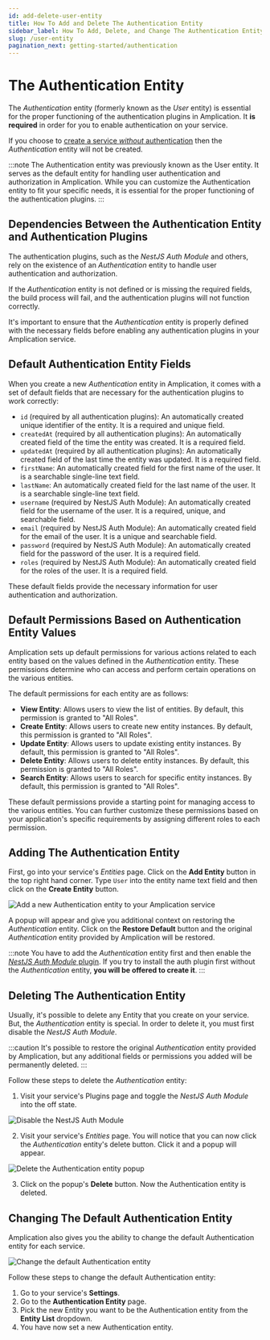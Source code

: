 ```yaml
---
id: add-delete-user-entity
title: How To Add and Delete The Authentication Entity
sidebar_label: How To Add, Delete, and Change The Authentication Entity
slug: /user-entity
pagination_next: getting-started/authentication
---
```


# The Authentication Entity

The _Authentication_ entity (formerly known as the _User_ entity) is essential for the proper functioning of the authentication plugins in Amplication. It **is required** in order for you to enable authentication on your service.

If you choose to [create a service _without_ authentication](/authentication/#how-to-create-a-service-without-authentication) then the _Authentication_ entity will not be created.

:::note
The Authentication entity was previously known as the User entity. It serves as the default entity for handling user authentication and authorization in Amplication. While you can customize the Authentication entity to fit your specific needs, it is essential for the proper functioning of the authentication plugins.
:::

## Dependencies Between the Authentication Entity and Authentication Plugins

The authentication plugins, such as the _NestJS Auth Module_ and others, rely on the existence of an _Authentication_ entity to handle user authentication and authorization.

If the _Authentication_ entity is not defined or is missing the required fields, the build process will fail, and the authentication plugins will not function correctly.

It's important to ensure that the _Authentication_ entity is properly defined with the necessary fields before enabling any authentication plugins in your Amplication service.

## Default Authentication Entity Fields

When you create a new _Authentication_ entity in Amplication, it comes with a set of default fields that are necessary for the authentication plugins to work correctly:

- `id` (required by all authentication plugins): An automatically created unique identifier of the entity. It is a required and unique field.
- `createdAt` (required by all authentication plugins): An automatically created field of the time the entity was created. It is a required field.
- `updatedAt` (required by all authentication plugins): An automatically created field of the last time the entity was updated. It is a required field.
- `firstName`: An automatically created field for the first name of the user. It is a searchable single-line text field.
- `lastName`: An automatically created field for the last name of the user. It is a searchable single-line text field.
- `username` (required by NestJS Auth Module): An automatically created field for the username of the user. It is a required, unique, and searchable field.
- `email` (required by NestJS Auth Module): An automatically created field for the email of the user. It is a unique and searchable field.
- `password` (required by NestJS Auth Module): An automatically created field for the password of the user. It is a required field.
- `roles` (required by NestJS Auth Module): An automatically created field for the roles of the user. It is a required field.

These default fields provide the necessary information for user authentication and authorization.

## Default Permissions Based on Authentication Entity Values

Amplication sets up default permissions for various actions related to each entity based on the values defined in the _Authentication_ entity. These permissions determine who can access and perform certain operations on the various entities.

The default permissions for each entity are as follows:

- **View Entity**: Allows users to view the list of entities. By default, this permission is granted to "All Roles".
- **Create Entity**: Allows users to create new entity instances. By default, this permission is granted to "All Roles".
- **Update Entity**: Allows users to update existing entity instances. By default, this permission is granted to "All Roles".
- **Delete Entity**: Allows users to delete entity instances. By default, this permission is granted to "All Roles".
- **Search Entity**: Allows users to search for specific entity instances. By default, this permission is granted to "All Roles".

These default permissions provide a starting point for managing access to the various entities. You can further customize these permissions based on your application's specific requirements by assigning different roles to each permission.

## Adding The Authentication Entity

First, go into your service's _Entities_ page.
Click on the **Add Entity** button in the top right hand corner.
Type `User` into the entity name text field and then click on the **Create Entity** button.

![Add a new Authentication entity to your Amplication service](./../getting-started/assets/authentication/new_user_entity.png)

A popup will appear and give you additional context on restoring the _Authentication_ entity.
Click on the **Restore Default** button and the original _Authentication_ entity provided by Amplication will be restored.

:::note
You have to add the _Authentication_ entity first and then enable the [_NestJS Auth Module_ plugin](/authentication/#nestjs-auth-module-mandatory).
If you try to install the auth plugin first without the _Authentication_ entity, **you will be offered to create it**.
:::

## Deleting The Authentication Entity

Usually, it's possible to delete any Entity that you create on your service.
But, the _Authentication_ entity is special.
In order to delete it, you must first disable the _NestJS Auth Module_.

:::caution
It's possible to restore the original _Authentication_ entity provided by Amplication, but any additional fields or permissions you added will be permanently deleted.
:::

Follow these steps to delete the _Authentication_ entity:

1. Visit your service's Plugins page and toggle the _NestJS Auth Module_ into the off state.

![Disable the NestJS Auth Module](./../getting-started/assets/authentication/disable_auth_plugin.png)

2. Visit your service's _Entities_ page.
You will notice that you can now click the _Authentication_ entity's delete button. Click it and a popup will appear.

![Delete the Authentication entity popup](./../getting-started/assets/authentication/delete_user_popup.png)

3. Click on the popup's **Delete** button. Now the Authentication entity is deleted.

## Changing The Default Authentication Entity

Amplication also gives you the ability to change the default Authentication entity for each service.

![Change the default Authentication entity](./assets/authentication-entity.png)

Follow these steps to change the default Authentication entity:

1. Go to your service's **Settings**.
2. Go to the **Authentication Entity** page.
3. Pick the new Entity you want to be the Authentication entity from the **Entity List** dropdown.
4. You have now set a new Authentication entity.